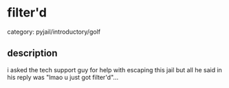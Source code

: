 # filter'd

category: pyjail/introductory/golf

## description

i asked the tech support guy for help with escaping this jail but all he said in his reply was "lmao u just got filter'd"...

